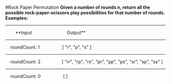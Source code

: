 #Rock Paper Permutation
**Given a number of rounds n, return all the possible rock-paper-scissors play possibilities for that number of rounds.**
<br />
**Examples:**
<hr />
&nbsp;&nbsp;&nbsp;&nbsp;&nbsp;&nbsp;&nbsp;&nbsp;**Input&nbsp;&nbsp;&nbsp;&nbsp;&nbsp;&nbsp;&nbsp;&nbsp;&nbsp;&nbsp;&nbsp;&nbsp;&nbsp;&nbsp;&nbsp;&nbsp;&nbsp;&nbsp;&nbsp;&nbsp;&nbsp;&nbsp;&nbsp;&nbsp;&nbsp;&nbsp;&nbsp;&nbsp;Output**
<hr />
&nbsp;&nbsp;&nbsp;&nbsp;roundCount: 1	&nbsp;&nbsp;&nbsp;&nbsp;&nbsp;&nbsp;&nbsp;&nbsp;&nbsp;&nbsp;&nbsp;&nbsp;&nbsp;&nbsp;&nbsp;&nbsp;&nbsp;[ "r", "p", "s" ]
<hr />
&nbsp;&nbsp;&nbsp;&nbsp;roundCount: 2&nbsp;&nbsp;&nbsp;&nbsp;&nbsp;&nbsp;&nbsp;&nbsp;&nbsp;&nbsp;&nbsp;&nbsp;&nbsp;&nbsp;&nbsp;&nbsp;&nbsp;[ "rr", "rp", "rs", "pr", "pp", "ps", "sr", "sp", "ss" ]
<hr />
&nbsp;&nbsp;&nbsp;&nbsp;roundCount: 0	&nbsp;&nbsp;&nbsp;&nbsp;&nbsp;&nbsp;&nbsp;&nbsp;&nbsp;&nbsp;&nbsp;&nbsp;&nbsp;&nbsp;&nbsp;&nbsp;&nbsp;[ ]

